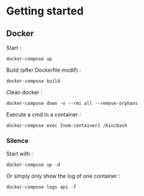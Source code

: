 
# Getting started

## Docker

Start :
```
docker-compose up
```

Build (after Dockerfile modif) :
```
docker-compose build
```

Clean docker :
```
docker-compose down -v --rmi all --remove-orphans
```

Execute a cmd in a container :
```
docker-compose exec [nom-container] /bin/bash
```

### Silence
Start with :
```
docker-compose up -d
```

Or simply only show the log of one container :
```
docker-compose logs api -f
```